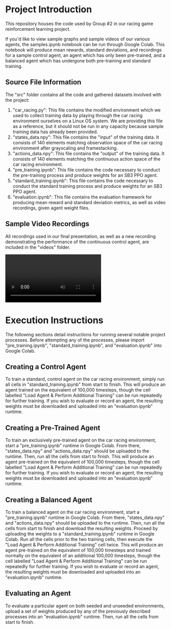 # Project Introduction

This repository houses the code used by Group #2 in our racing game reinforcement learning project.

If you'd like to view sample graphs and sample videos of our various agents, the samples.ipynb notebook can be run through Google Colab.
This notebook will produce mean rewards, standard deviations, and recordings for a sample control agent, an agent which has only been pre-trained, and a balanced agent which has undergone both pre-training and standard training.

## Source File Information

The "src" folder contains all the code and gathered datasets involved with the project:

1. "car_racing.py": This file contains the modified environment which we used to collect training data by playing through the car racing environment ourselves on a Linux OS system. We are providing this file as a reference, but it should not be run in any capacity because sample training data has already been provided.
2. "states_data.npy": This file contains the "input" of the training data. It consists of 140 elements matching observation space of the car racing environment after grayscaling and framestacking.
3. "actions_data.npy": This file contains the "output" of the training data. It consists of 140 elements matching the continuous action space of the car racing environment.
4. "pre_training.ipynb": This file contains the code necessary to conduct the pre-training process and produce weights for an SB3 PPO agent. 
5. "standard_training.ipynb": This file contains the code necessary to conduct the standard training process and produce weights for an SB3 PPO agent.
6. "evaluation.ipynb": This file contains the evaluation framework for producing mean reward and standard deviation metrics, as well as video recordings, given agent weight files.

## Sample Video Recordings

All recordings used in our final presentation, as well as a new recording demonstrating the performance of the continuous control agent, are included in the "videos" folder.

![example](https://github.com/SirRizzalot/Small-Scale-Machine-Learning-Approaches-in-Racing-Games/blob/main/videos/replay_control.mp4)

# Execution Instructions
The following sections detail instructions for running several notable project processes. Before attempting any of the processes, please import "pre_training.ipynb", "standard_training.ipynb", and
"evaluation.ipynb" into Google Colab.

## Creating a Control Agent

To train a standard, control agent on the car racing environment, simply run all cells in "standard_training.ipynb" from start to finish.
This will produce an agent trained on the equivalent of 100,000 timesteps, though the cell labelled "Load Agent & Perform Additional Training" can be run repeatedly for further training.
If you wish to evaluate or record an agent, the resulting weights must be downloaded and uploaded into an "evaluation.ipynb" runtime.

## Creating a Pre-Trained Agent

To train an exclusively pre-trained agent on the car racing environment, start a "pre_training.ipynb" runtime in Google Colab.
From there, "states_data.npy" and "actions_data.npy" should be uploaded to the runtime. Then, run all the cells from start to finish.
This will produce an agent pre-trained on the equivalent of 100,000 timesteps, though the cell labelled "Load Agent & Perform Additional Training" can be run repeatedly for further training.
If you wish to evaluate or record an agent, the resulting weights must be downloaded and uploaded into an "evaluation.ipynb" runtime.

## Creating a Balanced Agent

To train a balanced agent on the car racing environment, start a "pre_training.ipynb" runtime in Google Colab.
From there, "states_data.npy" and "actions_data.npy" should be uploaded to the runtime. Then, run all the cells from start to finish and download the resulting weights.
Proceed by uploading the weights to a "standard_training.ipynb" runtime in Google Colab. Run all the cells prior to the two training cells, then execute the "Load Agent & Perform Additional Training" cell twice.
This will produce an agent pre-trained on the equivalent of 100,000 timesteps and trained normally on the equivalent of an additional 100,000 timesteps, though the cell labelled "Load Agent & Perform Additional Training" can be run repeatedly for further training.
If you wish to evaluate or record an agent, the resulting weights must be downloaded and uploaded into an "evaluation.ipynb" runtime.

## Evaluating an Agent

To evaluate a particular agent on both seeded and unseeded environments, upload a set of weights produced by any of the previously described processes into an "evaluation.ipynb" runtime.
Then, run all the cells from start to finish.
